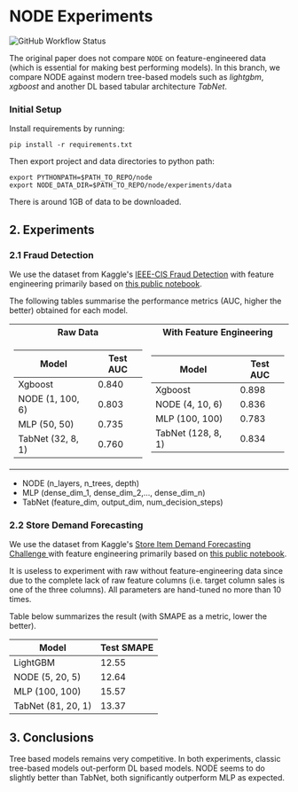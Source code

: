 # NODE Experiments
![GitHub Workflow Status](https://img.shields.io/github/workflow/status/xl402/neural-oblivious-decision-ensembles/node)

The original paper does not
compare `NODE` on feature-engineered data (which is essential for making best
performing models). In this branch, we compare NODE against modern tree-based
models such as *lightgbm*, *xgboost* and another DL based tabular architecture
*TabNet*.


### Initial Setup
Install requirements by running:
```
pip install -r requirements.txt
```
Then export project and data directories to python path:
```
export PYTHONPATH=$PATH_TO_REPO/node
export NODE_DATA_DIR=$PATH_TO_REPO/node/experiments/data
```
There is around 1GB of data to be downloaded.

## 2. Experiments

### 2.1 Fraud Detection
We use the dataset from Kaggle's [IEEE-CIS Fraud Detection](https://www.kaggle.com/c/ieee-fraud-detection/data)
with feature engineering primarily based on [this public notebook](https://www.kaggle.com/abhilashawasthi/feature-engineering-lgb-model).

The following tables summarise the performance metrics (AUC, higher the better) obtained for each model.

<table>
<tr><th>Raw Data </th><th>With Feature Engineering</th></tr>
<tr><td>

| Model   | Test AUC |
|---------|----------|
| Xgboost           | 0.840|
| NODE (1, 100, 6)  | 0.803|
| MLP (50, 50)      | 0.735|
| TabNet (32, 8, 1) | 0.760|

</td><td>

| Model   | Test AUC |
|---------|----------|
| Xgboost            | 0.898|
| NODE (4, 10, 6)    | 0.836|
| MLP (100, 100)     | 0.783|
| TabNet (128, 8, 1) | 0.834|


</td></tr> </table>

* NODE (n_layers, n_trees, depth)
* MLP (dense_dim_1, dense_dim_2,..., dense_dim_n)
* TabNet (feature_dim, output_dim, num_decision_steps)


### 2.2 Store Demand Forecasting
We use the dataset from Kaggle's [Store Item Demand Forecasting Challenge
](https://www.kaggle.com/c/demand-forecasting-kernels-only/data)
with feature engineering primarily based on [this public notebook](https://www.kaggle.com/abhilashawasthi/feature-engineering-lgb-model).

It is useless to experiment with raw without feature-engineering data since due
to the complete lack of raw feature columns (i.e. target column sales is one of
the three columns). All parameters are hand-tuned no more than 10 times.

Table below summarizes the result (with SMAPE as a metric, lower the better).

| Model   | Test SMAPE |
|---------|----------|
| LightGBM           | 12.55|
| NODE (5, 20, 5)    | 12.64|
| MLP (100, 100)     | 15.57|
| TabNet (81, 20, 1) | 13.37|


## 3. Conclusions
Tree based models remains very competitive. In both experiments, classic tree-based models out-perform DL based models.
NODE seems to do slightly better than TabNet, both significantly outperform MLP
as expected.
